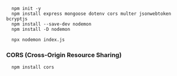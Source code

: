 ```shell
  npm init -y 
  npm install express mongoose dotenv cors multer jsonwebtoken bcryptjs
  npm install --save-dev nodemon
  npm install -D nodemon
```

```sh
  npx nodemon index.js
```
### CORS (Cross-Origin Resource Sharing)

```shell
  npm install cors
```